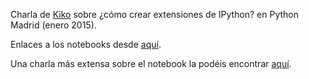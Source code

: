 Charla de [Kiko](https://github.com/kikocorreoso) sobre ¿cómo crear extensiones de IPython? en Python Madrid (enero 2015).

Enlaces a los notebooks desde [aquí](http://nbviewer.ipython.org/github/Python-en-ciencia/Python-cientifico/tree/master/IPython-201501-pythonmadrid-kikocorreoso/).

Una charla más extensa sobre el notebook la podéis encontrar [aquí](https://github.com/kikocorreoso/PyConES14_talk-Hacking_the_Notebook).
